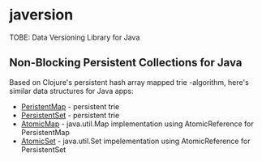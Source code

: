 javersion
======

TOBE: Data Versioning Library for Java


Non-Blocking Persistent Collections for Java
------

Based on Clojure's persistent hash array mapped trie -algorithm, here's similar data structures for Java apps:

* [PeristentMap](https://github.com/ssaarela/javersion/blob/master/javersion-core/src/main/java/org/javersion/util/PersistentMap.java) - persistent trie
* [PersistentSet](https://github.com/ssaarela/javersion/blob/master/javersion-core/src/main/java/org/javersion/util/PersistentSet.java) - persistent trie
* [AtomicMap](https://github.com/ssaarela/javersion/blob/master/javersion-core/src/main/java/org/javersion/util/AtomicMap.java) - java.util.Map implementation using AtomicReference for PersistentMap
* [AtomicSet](https://github.com/ssaarela/javersion/blob/master/javersion-core/src/main/java/org/javersion/util/AtomicSet.java) - java.util.Set impelementation using AtomicReference for PersistentSet
